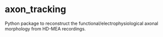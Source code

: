 # axon_tracking
Python package to reconstruct the functional/electrophysiological axonal morphology from HD-MEA recordings.
